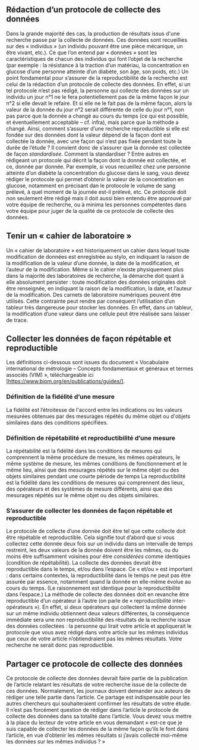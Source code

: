 ## Rédaction d’un protocole de collecte des données
Dans la grande majorité des cas, la production de résultats issus d'une recherche passe par la collecte de données. Ces données sont recueillies sur des « individus » (un individu pouvant être une pièce mécanique, un être vivant, etc.). Ce que l’on entend par « données » sont les caractéristiques de chacun des individus qui font l’objet de la recherche (par exemple : la résistance à la traction d’un matériau, la concentration en glucose d’une personne atteinte d’un diabète, son âge, son poids, etc.) Un point fondamental pour s’assurer de la reproductibilité de la recherche est celui de la rédaction d’un protocole de collecte des données. En effet, si un tel protocole n’est pas rédigé, la personne qui collecte des données sur un individu un jour n°1 ne le fera potentiellement pas de la même façon le jour n°2 si elle devait le refaire. Et si elle ne le fait pas de la même façon, alors la valeur de la donnée du jour n°2 serait différente de celle du jour n°1, non pas parce que la donnée a changé au cours du temps (ce qui est possible, et éventuellement acceptable – cf. infra), mais parce que la méthode a changé. Ainsi, comment s’assurer d’une recherche reproductible si elle est fondée sur des données dont la valeur dépend de la façon dont est collectée la donnée, avec une façon qui n’est pas fixée pendant toute la durée de l’étude ? Il convient donc de s’assurer que la donnée est collectée de façon *standardisée*. Comment la standardiser ? Entre autres en rédigeant un protocole qui décrit la façon dont la donnée est collectée, et ce, donnée par donnée. Par exemple, si vous recueillez chez une personne atteinte d’un diabète la concentration du glucose dans le sang, vous devez rédiger le protocole qui permet d’obtenir la valeur de la concentration en glucose, notamment en précisant dan le protocole le volume de sang prélevé, à quel moment de la journée est-il prélevé, etc. Ce protocole doit non seulement être rédigé mais il doit aussi bien entendu être approuvé par votre équipe de recherche, ou à minima les personnes compétentes dans votre équipe pour juger de la qualité de ce protocole de collecte des données. 
## Tenir un « cahier de laboratoire »
Un « cahier de laboratoire » est historiquement un cahier dans lequel toute modification de données est enregistrée au stylo, en indiquant la raison de la modification de la valeur d’une donnée, la date de la modification, et l’auteur de la modification. Même si le cahier n’existe physiquement plus dans la majorité des laboratoires de recherche, la démarche doit quant à elle absolument persister : toute modification des données originales doit être renseignée, en indiquant la raison de la modification, la date, et l’auteur de la modification. Des carnets de laboratoire numériques peuvent être utilisés. Cette contrainte peut rendre par conséquent l’utilisation d’un tableur très dangereuse pour stocker les données. En effet, dans un tableur, la modification d’une valeur dans une cellule peut être réalisée sans laisser de trace. 
## Collecter les données de façon répétable et reproductible
Les définitions ci-dessous sont issues du document « Vocabulaire international de métrologie – Concepts fondamentaux et généraux et termes associés (VIM) », téléchargeable ici [https://www.bipm.org/en/publications/guides/].
### Définition de la fidélité d’une mesure
La fidélité est l’étroitesse de l'accord entre les indications ou les valeurs mesurées obtenues par des mesurages répétés du même objet ou d'objets similaires dans des conditions spécifiées.
### Définition de répétabilité et reproductibilité d’une mesure
La répétabilité est la fidélité dans les conditions de mesures qui comprennent la même procédure de mesure, les mêmes opérateurs, le même système de mesure, les mêmes conditions de fonctionnement et le même lieu, ainsi que des mesurages répétés sur le même objet ou des objets similaires pendant une courte période de temps
La reproductibilité est la fidélité dans les conditions de mesures qui comprennent des lieux, des opérateurs et des systèmes de mesure différents, ainsi que des mesurages répétés sur le même objet ou des objets similaires.
### S’assurer de collecter les données de façon répétable et reproductible
Le protocole de collecte d’une donnée doit être tel que cette collecte doit être répétable et reproductible. Cela signifie tout d’abord que si vous collectez cette donnée deux fois sur un individu dans un intervalle de temps restreint, les deux valeurs de la donnée doivent être les mêmes, ou du moins être suffisamment voisines pour être *considérées* comme identiques (condition de répétabilité). La collecte des données devrait être reproductible dans le temps, et/ou dans l’espace. Ce « et/ou » est important : dans certains contextes, la reproductibilité dans le temps ne peut pas être assurée par essence, notamment quand la donnée en elle-même évolue au cours du temps. (Le raisonnement est identique pour la reproductibilité dans l’espace.) La méthode de collecte des données doit en revanche être reproductible d’un opérateur à l’autre (on parle de « reproductibilité inter-opérateurs »). En effet, si deux opérateurs qui collectent la même donnée sur un même individu obtiennent deux valeurs différentes, la conséquence immédiate sera une non reproductibilité des résultats de la recherche issue des données collectées : la personne qui lirait votre article et appliquerait le protocole que vous avez rédigé dans votre article sur les mêmes individus que ceux de votre article n’obtiendraient pas les mêmes résultats. Votre recherche ne serait donc pas reproductible. 
## Partager ce protocole de collecte des données
Ce protocole de collecte des données devrait faire partie de la publication de l’article relatant les résultats de votre recherche issue de la collecte de ces données. Normalement, les journaux doivent demander aux auteurs de rédiger une telle partie dans l’article. Ce partage est indispensable pour les autres chercheurs qui souhaiteraient confirmer les résultats de votre étude. Il n’est pas forcément question de rédiger dans l’article le protocole de collecte des données dans sa totalité dans l’article. Vous devez vous mettre à la place du lecteur de votre article en vous demandant « est-ce que je suis capable de collecter les données de la même façon qu’ils le font dans l’article, en vue d’obtenir les mêmes résultats si j’avais collecté moi-même les données sur les mêmes individus ? »

